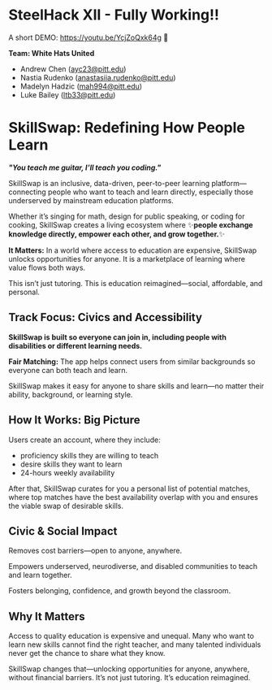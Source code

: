 # SteelHack XII - Fully Working!!

A short DEMO: https://youtu.be/YcjZoQxk64g :eyes:

**Team: White Hats United**
- Andrew Chen (ayc23@pitt.edu)
- Nastia Rudenko (anastasiia.rudenko@pitt.edu)
- Madelyn Hadzic (mah994@pitt.edu)
- Luke Bailey (ltb33@pitt.edu)

# SkillSwap: Redefining How People Learn

***"You teach me guitar, I’ll teach you coding."*** 

SkillSwap is an inclusive, data-driven, peer-to-peer learning platform—connecting people who want to teach and learn directly, especially those underserved by mainstream education platforms.

Whether it’s singing for math, design for public speaking, or coding for cooking, SkillSwap creates a living ecosystem where :sparkles:**people exchange knowledge directly, empower each other, and grow together.**:sparkles:

**It Matters:** In a world where access to education are expensive, SkillSwap unlocks opportunities for anyone. It is a marketplace of learning where value flows both ways.

This isn’t just tutoring. This is education reimagined—social, affordable, and personal.

## Track Focus: Civics and Accessibility

**SkillSwap is built so everyone can join in, including people with disabilities or different learning needs.**

**Fair Matching:** The app helps connect users from similar backgrounds so everyone can both teach and learn.

SkillSwap makes it easy for anyone to share skills and learn—no matter their ability, background, or learning style.

## How It Works: Big Picture

Users create an account, where they include: 
* proficiency skills they are willing to teach
* desire skills they want to learn
* 24-hours weekly availability 

After that, SkillSwap curates for you a personal list of potential matches, where top matches have the best availability overlap with you and ensures the viable swap of desirable skills. 

## Civic & Social Impact

Removes cost barriers—open to anyone, anywhere.

Empowers underserved, neurodiverse, and disabled communities to teach and learn together.

Fosters belonging, confidence, and growth beyond the classroom.

## Why It Matters

Access to quality education is expensive and unequal. Many who want to learn new skills cannot find the right teacher, and many talented individuals never get the chance to share what they know.

SkillSwap changes that—unlocking opportunities for anyone, anywhere, without financial barriers. It’s not just tutoring. It’s education reimagined.